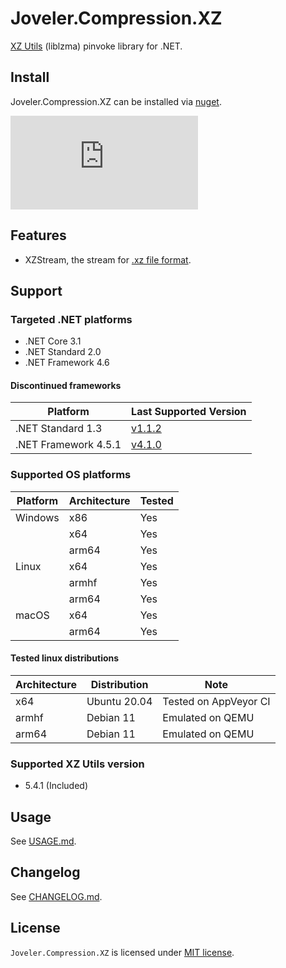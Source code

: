 # Joveler.Compression.XZ

[XZ Utils](https://tukaani.org/xz/) (liblzma) pinvoke library for .NET.

## Install

Joveler.Compression.XZ can be installed via [nuget](https://www.nuget.org/packages/Joveler.Compression.XZ/).

[![NuGet](https://buildstats.info/nuget/Joveler.Compression.XZ)](https://www.nuget.org/packages/Joveler.Compression.XZ)

## Features

- XZStream, the stream for [.xz file format](https://tukaani.org/xz/xz-file-format.txt).

## Support

### Targeted .NET platforms

- .NET Core 3.1
- .NET Standard 2.0
- .NET Framework 4.6

#### Discontinued frameworks

| Platform | Last Supported Version |
|----------|------------------------|
| .NET Standard 1.3 | [v1.1.2](https://www.nuget.org/packages/Joveler.Compression.XZ/1.1.2) |
| .NET Framework 4.5.1 | [v4.1.0](https://www.nuget.org/packages/ManagedWimLib/4.1.0) |

### Supported OS platforms

| Platform | Architecture | Tested |
|----------|--------------|--------|
| Windows  | x86          | Yes    |
|          | x64          | Yes    |
|          | arm64        | Yes    |
| Linux    | x64          | Yes    |
|          | armhf        | Yes    |
|          | arm64        | Yes    |
| macOS    | x64          | Yes    |
|          | arm64        | Yes    |

#### Tested linux distributions

| Architecture  | Distribution | Note |
|---------------|--------------|------|
| x64           | Ubuntu 20.04 | Tested on AppVeyor CI |
| armhf         | Debian 11    | Emulated on QEMU      |
| arm64         | Debian 11    | Emulated on QEMU      |

### Supported XZ Utils version

- 5.4.1 (Included)

## Usage

See [USAGE.md](./USAGE.md).

## Changelog

See [CHANGELOG.md](./CHANGELOG.md).

## License

`Joveler.Compression.XZ` is licensed under [MIT license](./LICENSE).
